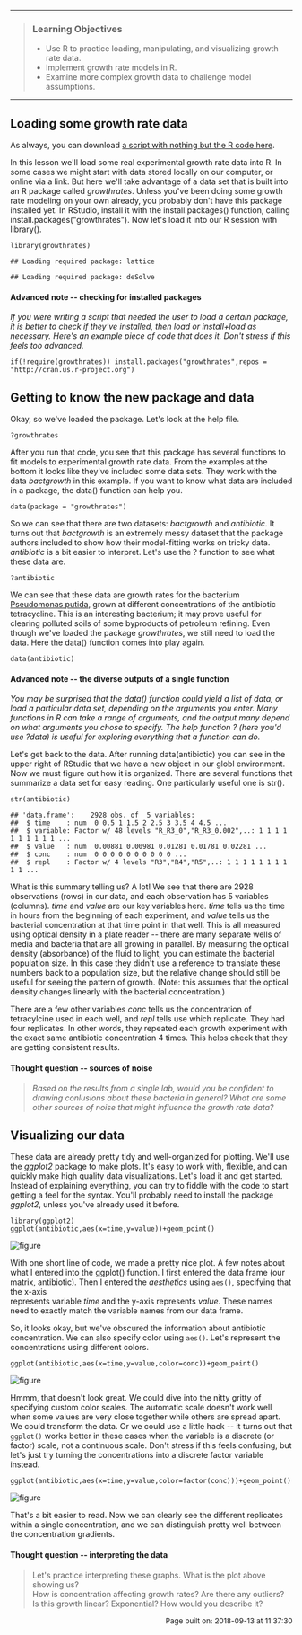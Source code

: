 ------------------------------------------------------------------------

> ### Learning Objectives
>
> -   Use R to practice loading, manipulating, and visualizing growth
>     rate data.
> -   Implement growth rate models in R.
> -   Examine more complex growth data to challenge model assumptions.

------------------------------------------------------------------------

Loading some growth rate data
-----------------------------

As always, you can download [a script with nothing but the R code
here](../scripts/E-01-growth-rates.R).

In this lesson we'll load some real experimental growth rate data into
R. In some cases we might start with data stored locally on our
computer, or online via a link. But here we'll take advantage of a data
set that is built into an R package called *growthrates*. Unless you've
been doing some growth rate modeling on your own already, you probably
don't have this package installed yet. In RStudio, install it with the
install.packages() function, calling install.packages("growthrates").
Now let's load it into our R session with library().

    library(growthrates)

    ## Loading required package: lattice

    ## Loading required package: deSolve

#### Advanced note -- checking for installed packages

*If you were writing a script that needed the user to load a certain
package, it is better to check if they've installed, then load or
install+load as necessary. Here's an example piece of code that does it.
Don't stress if this feels too advanced.*

    if(!require(growthrates)) install.packages("growthrates",repos = "http://cran.us.r-project.org")

Getting to know the new package and data
----------------------------------------

Okay, so we've loaded the package. Let's look at the help file.

    ?growthrates

After you run that code, you see that this package has several functions
to fit models to experimental growth rate data. From the examples at the
bottom it looks like they've included some data sets. They work with the
data *bactgrowth* in this example. If you want to know what data are
included in a package, the data() function can help you.

    data(package = "growthrates")

So we can see that there are two datasets: *bactgrowth* and
*antibiotic*. It turns out that *bactgrowth* is an extremely messy
dataset that the package authors included to show how their
model-fitting works on tricky data. *antibiotic* is a bit easier to
interpret. Let's use the ? function to see what these data are.

    ?antibiotic

We can see that these data are growth rates for the bacterium
[Pseudomonas putida](https://en.wikipedia.org/wiki/Pseudomonas_putida),
grown at different concentrations of the antibiotic tetracycline. This
is an interesting bacterium; it may prove useful for clearing polluted
soils of some byproducts of petroleum refining. Even though we've loaded
the package *growthrates*, we still need to load the data. Here the
data() function comes into play again.

    data(antibiotic)

#### Advanced note -- the diverse outputs of a single function

*You may be surprised that the data() function could yield a list of
data, or load a particular data set, depending on the arguments you
enter. Many functions in R can take a range of arguments, and the output
many depend on what arguments you chose to specify. The help function ?
(here you'd use ?data) is useful for exploring everything that a
function can do.*

Let's get back to the data. After running data(antibiotic) you can see
in the upper right of RStudio that we have a new object in our globl
environment. Now we must figure out how it is organized. There are
several functions that summarize a data set for easy reading. One
particularly useful one is str().

    str(antibiotic)

    ## 'data.frame':    2928 obs. of  5 variables:
    ##  $ time    : num  0 0.5 1 1.5 2 2.5 3 3.5 4 4.5 ...
    ##  $ variable: Factor w/ 48 levels "R_R3_0","R_R3_0.002",..: 1 1 1 1 1 1 1 1 1 1 ...
    ##  $ value   : num  0.00881 0.00981 0.01281 0.01781 0.02281 ...
    ##  $ conc    : num  0 0 0 0 0 0 0 0 0 0 ...
    ##  $ repl    : Factor w/ 4 levels "R3","R4","R5",..: 1 1 1 1 1 1 1 1 1 1 ...

What is this summary telling us? A lot! We see that there are 2928
observations (rows) in our data, and each observation has 5 variables
(columns). *time* and *value* are our key variables here. *time* tells
us the time in hours from the beginning of each experiment, and *value*
tells us the bacterial concentration at that time point in that well.
This is all measured using optical density in a plate reader -- there
are many separate wells of media and bacteria that are all growing in
parallel. By measuring the optical density (absorbance) of the fluid to
light, you can estimate the bacterial population size. In this case they
didn't use a reference to translate these numbers back to a population
size, but the relative change should still be useful for seeing the
pattern of growth. (Note: this assumes that the optical density changes
linearly with the bacterial concentration.)

There are a few other variables *conc* tells us the concentration of
tetracylcine used in each well, and *repl* tells use which replicate.
They had four replicates. In other words, they repeated each growth
experiment with the exact same antibiotic concentration 4 times. This
helps check that they are getting consistent results.

#### Thought question -- sources of noise

> *Based on the results from a single lab, would you be confident to
> drawing conlusions about these bacteria in general? What are some
> other sources of noise that might influence the growth rate data?*

Visualizing our data
--------------------

These data are already pretty tidy and well-organized for plotting.
We'll use the *ggplot2* package to make plots. It's easy to work with,
flexible, and can quickly make high quality data visualizations. Let's
load it and get started. Instead of explaining everything, you can try
to fiddle with the code to start getting a feel for the syntax. You'll
probably need to install the package *ggplot2*, unless you've already
used it before.

    library(ggplot2)
    ggplot(antibiotic,aes(x=time,y=value))+geom_point()

![figure](E-01-growth-rates_files/figure-markdown_strict/unnamed-chunk-9-1.png)

With one short line of code, we made a pretty nice plot. A few notes
about what I entered into the ggplot() function. I first entered the
data frame (our matrix, antibiotic). Then I entered the *aesthetics*
using `aes()`, specifying that the x-axis  
represents variable *time* and the y-axis represents *value*. These
names need to exactly match the variable names from our data frame.

So, it looks okay, but we've obscured the information about antibiotic
concentration. We can also specify color using `aes()`. Let's represent
the concentrations using different colors.

    ggplot(antibiotic,aes(x=time,y=value,color=conc))+geom_point()

![figure](E-01-growth-rates_files/figure-markdown_strict/unnamed-chunk-10-1.png)

Hmmm, that doesn't look great. We could dive into the nitty gritty of
specifying custom color scales. The automatic scale doesn't work well
when some values are very close together while others are spread apart.
We could transform the data. Or we could use a little hack -- it turns
out that `ggplot()` works better in these cases when the variable is a
discrete (or factor) scale, not a continuous scale. Don't stress if this
feels confusing, but let's just try turning the concentrations into a
discrete factor variable instead.

    ggplot(antibiotic,aes(x=time,y=value,color=factor(conc)))+geom_point()

![figure](E-01-growth-rates_files/figure-markdown_strict/unnamed-chunk-11-1.png)

That's a bit easier to read. Now we can clearly see the different
replicates within a single concentration, and we can distinguish pretty
well between the concentration gradients.

#### Thought question -- interpreting the data

> Let's practice interpreting these graphs. What is the plot above
> showing us?  
> How is concentration affecting growth rates? Are there any outliers?
> Is this growth linear? Exponential? How would you describe it?

<p style="text-align: right; font-size: small;">
Page built on: 2018-09-13 at 11:37:30
</p>
